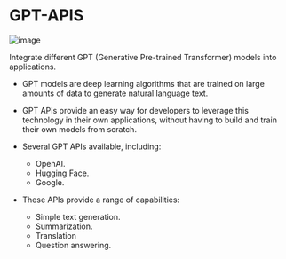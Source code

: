 # GPT-APIS
![image](https://github.com/Salma-Jamal/GPT-APIS/assets/59696258/e00a43a1-ef12-4483-97b6-73cfa66b9f69)

Integrate different GPT (Generative Pre-trained Transformer) models into applications.

- GPT models are deep learning algorithms that are trained on large amounts of data to generate natural language text.

- GPT APIs provide an easy way for developers to leverage this technology in their own applications, without having to build and train their own models from scratch.

- Several GPT APIs available, including:
  - OpenAI.
  - Hugging Face.
  - Google.
  
- These APIs provide a range of capabilities:
    - Simple text generation.
    - Summarization.
    - Translation
    - Question answering.
